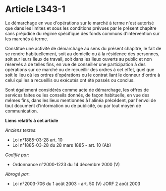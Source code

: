 # Article L343-1

Le démarchage en vue d'opérations sur le marché à terme n'est autorisé que dans les limites et sous les conditions prévues
par le présent chapitre sans préjudice du régime spécifique des fonds communs d'intervention sur les marchés à terme.

Constitue une activité de démarchage au sens du présent chapitre, le fait de se rendre habituellement, soit au domicile ou à
la résidence des personnes, soit sur leurs lieux de travail, soit dans les lieux ouverts au public et non réservés à de
telles fins, en vue de conseiller une participation à des opérations sur ce marché ou de recueillir des ordres à cet effet,
quel que soit le lieu où les ordres d'opérations ou le contrat liant le donneur d'ordre à celui qui les a recueillis ou
exécutés ont été passés ou conclus.

Sont également considérés comme acte de démarchage, les offres de services faites ou les conseils donnés, de façon
habituelle, en vue des mêmes fins, dans les lieux mentionnés à l'alinéa précédent, par l'envoi de tout document d'information
ou de publicité, ou par tout moyen de communication.

**Liens relatifs à cet article**

_Anciens textes_:

  - Loi n°1885-03-28 art. 10
  - Loi n°1885-03-28 du 28 mars 1885 - art. 10 (Ab)

_Codifié par_:

  - Ordonnance n°2000-1223 du 14 décembre 2000 (V)

_Abrogé par_:

  - Loi n°2003-706 du 1 août 2003 - art. 50 (V) JORF 2 août 2003
